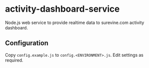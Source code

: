 activity-dashboard-service
==========================

Node.js web service to provide realtime data to surevine.com activity dashboard.

## Configuration

Copy `config.example.js` to `config.<ENVIRONMENT>.js`. Edit settings as required.
